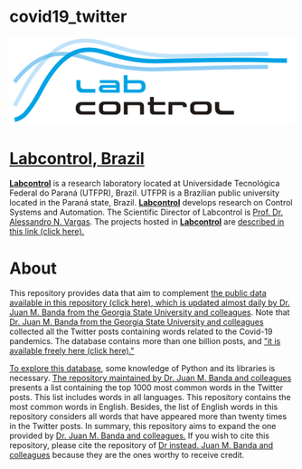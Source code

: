 # covid19_twitter

<p align="center"><a href="http://www.labcontrol.xyz/dokuwiki" target="_blank" rel="noopener"><img src="images/logo.png"></a></p>

# [Labcontrol, Brazil](http://www.labcontrol.xyz/dokuwiki)

[**Labcontrol**](http://www.labcontrol.xyz/dokuwiki)  is a research laboratory located at Universidade Tecnológica Federal do Paraná (UTFPR), Brazil. UTFPR is a Brazilian public university located in the Paraná state, Brazil. [**Labcontrol**](http://www.labcontrol.xyz/dokuwiki)  develops research on Control Systems and Automation. The Scientific Director of Labcontrol is [Prof. Dr. Alessandro N. Vargas](http://www.anvargas.com). The projects hosted in [**Labcontrol**](http://www.labcontrol.xyz/dokuwiki)  are [described in this link (click here).](http://www.anvargas.com/blog)

About
============

This repository provides data that aim to complement [the public data available in this repository (click here), which is updated almost daily by Dr. Juan M. Banda from the Georgia State University and colleagues](https://github.com/thepanacealab/covid19_twitter). Note that [Dr. Juan M. Banda from the Georgia State University and colleagues](https://github.com/thepanacealab/covid19_twitter) collected all the Twitter posts containing words related to the Covid-19 pandemics. The database contains more than one billion posts, and ["it is available freely here (click here)."](https://github.com/thepanacealab/covid19_twitter)

[To explore this database](https://github.com/thepanacealab/covid19_twitter), some knowledge of Python and its libraries is necessary. 
[The repository maintained by Dr. Juan M. Banda and colleagues](https://github.com/thepanacealab/covid19_twitter)  presents a list containing the top 1000 most common words in the Twitter posts. This list includes words in all languages. This repository contains the most common words in English. Besides, the list of English words in this repository considers all words that have appeared more than twenty times in the Twitter posts. In summary, this repository aims to expand the one provided by [Dr. Juan M. Banda and colleagues.](https://github.com/thepanacealab/covid19_twitter) If you wish to cite this repository, please cite the repository of [Dr instead. Juan M. Banda and colleagues](https://github.com/thepanacealab/covid19_twitter) because they are the ones worthy to receive credit.
